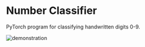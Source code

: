 # Number Classifier
PyTorch program for classifying handwritten digits 0-9. 

![demonstration](https://user-images.githubusercontent.com/68114979/181060279-a6b4ff6a-3fab-4b5d-bd01-588332e99301.gif)
